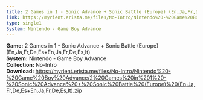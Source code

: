 ```yaml
---
title: 2 Games in 1 - Sonic Advance + Sonic Battle (Europe) (En,Ja,Fr,De,Es+En,Ja,Fr,De,Es,It)
link: https://myrient.erista.me/files/No-Intro/Nintendo%20-%20Game%20Boy%20Advance/2%20Games%20in%201%20-%20Sonic%20Advance%20+%20Sonic%20Battle%20(Europe)%20(En,Ja,Fr,De,Es+En,Ja,Fr,De,Es,It).zip
type: single1
System: Nintendo - Game Boy Advance
---
```

<b>Game:</b> 2 Games in 1 - Sonic Advance + Sonic Battle (Europe) (En,Ja,Fr,De,Es+En,Ja,Fr,De,Es,It)<br>
<b>System:</b> Nintendo - Game Boy Advance<br>
<b>Collection:</b> No-Intro<br>
<b>Download:</b> https://myrient.erista.me/files/No-Intro/Nintendo%20-%20Game%20Boy%20Advance/2%20Games%20in%201%20-%20Sonic%20Advance%20+%20Sonic%20Battle%20(Europe)%20(En,Ja,Fr,De,Es+En,Ja,Fr,De,Es,It).zip